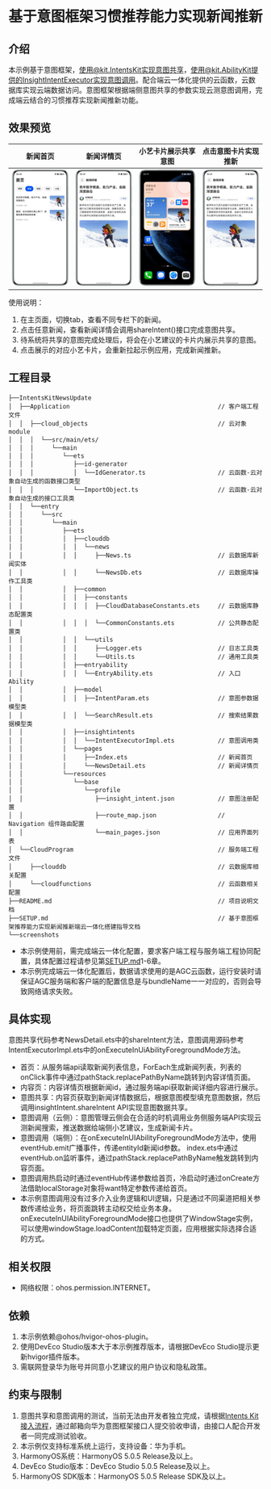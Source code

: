 # 基于意图框架习惯推荐能力实现新闻推新

## 介绍
本示例基于意图框架，使用@kit.IntentsKit实现意图共享，使用@kit.AbilityKit提供的InsightIntentExecutor实现意图调用。配合端云一体化提供的云函数，云数据库实现云端数据访问。意图框架根据端侧意图共享的参数实现云测意图调用，完成端云结合的习惯推荐实现新闻推新功能。

## 效果预览
| 新闻首页                                                  | 新闻详情页 | 小艺卡片展示共享意图 | 点击意图卡片实现推新 |
|-------------------------------------------------------|-----------------------------------------------------|----------------------------------------------------------------|---------------------------------------------------------------------|
| ![新闻首页](screenshots/device/screenshot_001.png "新闻首页") | ![新闻详情页](screenshots/device/screenshot_002.png "新闻详情页") | ![小艺卡片展示共享意图](screenshots/device/screenshot_003.png "小艺卡片展示共享意图") | ![点击意图卡片实现复访](screenshots/device/screenshot_004.png "点击意图卡片实现复访") |


使用说明：
1. 在主页面，切换tab，查看不同专栏下的新闻。
2. 点击任意新闻，查看新闻详情会调用shareIntent()接口完成意图共享。
3. 待系统将共享的意图完成处理后，将会在小艺建议的卡片内展示共享的意图。
4. 点击展示的对应小艺卡片，会重新拉起示例应用，完成新闻推新。


## 工程目录
```
├──IntentsKitNewsUpdate
│  ├──Application                                         // 客户端工程文件
│  │  ├──cloud_objects                                    // 云对象 module
│  │  │  └──src/main/ets/
│  │  │     └──main
│  │  │        └──ets
│  │  │           ├──id-generator
│  │  │           │  └──IdGenerator.ts                    // 云函数-云对象自动生成的函数接口类型
│  │  │           └──ImportObject.ts                      // 云函数-云对象自动生成的接口工具类
│  │  └──entry
│  │     └──src
│  │        └──main
│  │           ├──ets
│  │           │  ├──clouddb
│  │           │  │  └──news
│  │           │  │     ├──News.ts                        // 云数据库新闻实体
│  │           │  │     └──NewsDb.ets                     // 云数据库操作工具类
│  │           │  ├──common     
│  │           │  │  ├──constants
│  │           │  │  │  ├──CloudDatabaseConstants.ets     // 云数据库静态配置类
│  │           │  │  │  └──CommonConstants.ets            // 公共静态配置类
│  │           │  │  └──utils
│  │           │  │     ├──Logger.ets                     // 日志工具类
│  │           │  │     └──Utils.ts                       // 通用工具类
│  │           │  ├──entryability
│  │           │  │  └──EntryAbility.ets                  // 入口 Ability
│  │           │  ├──model
│  │           │  │  ├──IntentParam.ets                   // 意图参数据模型类
│  │           │  │  └──SearchResult.ets                  // 搜索结果数据模型类
│  │           │  ├──insightintents
│  │           │  │  └──IntentExecutorImpl.ets            // 意图调用类
│  │           │  └──pages
│  │           │     ├──Index.ets                         // 新闻首页
│  │           │     └──NewsDetail.ets                    // 新闻详情页
│  │           └──resources            
│  │              └──base
│  │                 └──profile
│  │                    ├──insight_intent.json            // 意图注册配置
│  │                    ├──route_map.json                 // Navigation 组件路由配置
│  │                    └──main_pages.json                // 应用界面列表
│  └──CloudProgram                                        // 服务端工程文件
│     ├──clouddb                                          // 云数据库相关配置
│     └──cloudfunctions                                   // 云函数相关配置
├──README.md                                              // 项目说明文档
├──SETUP.md                                               // 基于意图框架推荐能力实现新闻推新端云一体化搭建指导文档
└──screenshots
```

- 本示例使用前，需完成端云一体化配置，要求客户端工程与服务端工程协同配置，具体配置过程请参见第[SETUP.md](./SETUP.md)1-6章。
- 本示例完成端云一体化配置后，数据请求使用的是AGC云函数，运行安装时请保证AGC服务端和客户端的配置信息是与bundleName一一对应的，否则会导致网络请求失败。

## 具体实现
意图共享代码参考NewsDetail.ets中的shareIntent方法，意图调用源码参考IntentExecutorImpl.ets中的onExecuteInUiAbilityForegroundMode方法。
- 首页：从服务端api读取新闻列表信息，ForEach生成新闻列表，列表的onClick事件中通过pathStack.replacePathByName跳转到内容详情页面。
- 内容页：内容详情页根据新闻id，通过服务端api获取新闻详细内容进行展示。
- 意图共享：内容页获取到新闻详情数据后，根据意图模型填充意图数据，然后调用insightIntent.shareIntent API实现意图数据共享。
- 意图调用（云侧）：意图管理云侧会在合适的时机调用业务侧服务端API实现云测新闻搜索，推送数据给端侧小艺建议，生成新闻卡片。
- 意图调用（端侧）：在onExecuteInUIAbilityForegroundMode方法中，使用eventHub.emit广播事件，传递entityId新闻id参数。
index.ets中通过eventHub.on监听事件，通过pathStack.replacePathByName触发跳转到内容页面。
- 意图调用热启动时通过eventHub传递参数给首页，冷启动时通过onCreate方法借助localStorage对象将want特定参数传递给首页。
- 本示例意图调用没有过多介入业务逻辑和UI逻辑，只是通过不同渠道把相关参数传递给业务，将页面跳转主动权交给业务本身。
onExecuteInUIAbilityForegroundMode接口也提供了WindowStage实例，可以使用windowStage.loadContent加载特定页面，应用根据实际选择合适的方式。

## 相关权限
- 网络权限：ohos.permission.INTERNET。

## 依赖
1. 本示例依赖@ohos/hvigor-ohos-plugin。
2. 使用DevEco Studio版本大于本示例推荐版本，请根据DevEco Studio提示更新hvigor插件版本。
3. 需联网登录华为账号并同意小艺建议的用户协议和隐私政策。

## 约束与限制
1. 意图共享和意图调用的测试，当前无法由开发者独立完成，请根据[Intents
   Kit接入流程](https://developer.huawei.com/consumer/cn/doc/harmonyos-guides/intents-habit-rec-dp-self-validation)，通过邮箱向华为意图框架接口人提交验收申请，由接口人配合开发者一同完成测试验收。
2. 本示例仅支持标准系统上运行，支持设备：华为手机。
3. HarmonyOS系统：HarmonyOS 5.0.5 Release及以上。
4. DevEco Studio版本：DevEco Studio 5.0.5 Release及以上。
5. HarmonyOS SDK版本：HarmonyOS 5.0.5 Release SDK及以上。